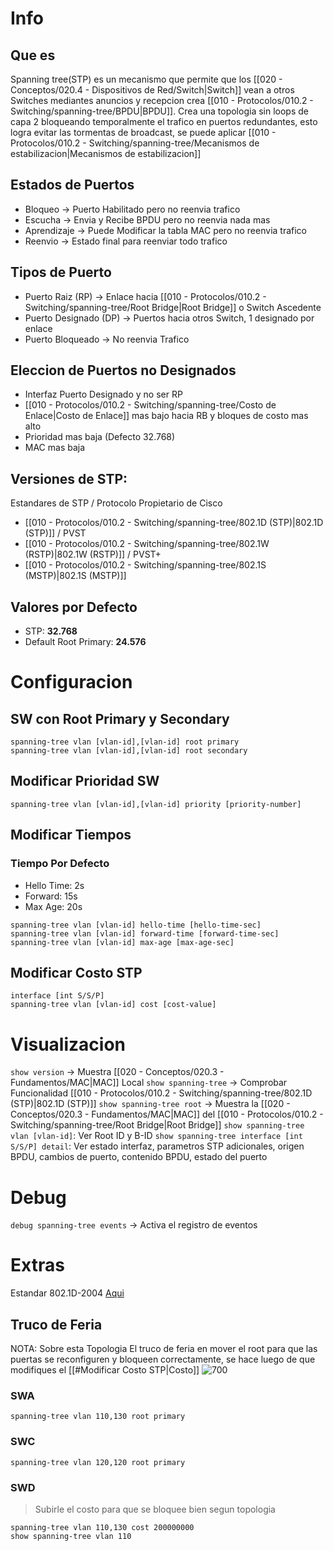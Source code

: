 # Info
## Que es
Spanning tree(STP) es un mecanismo que permite que los [[020 - Conceptos/020.4 - Dispositivos de Red/Switch|Switch]] vean a otros Switches mediantes anuncios y recepcion crea [[010 - Protocolos/010.2 - Switching/spanning-tree/BPDU|BPDU]]. Crea una topologia sin loops de capa 2 bloqueando temporalmente el trafico en puertos redundantes, esto logra evitar las tormentas de broadcast, se puede aplicar [[010 - Protocolos/010.2 - Switching/spanning-tree/Mecanismos de estabilizacion|Mecanismos de estabilizacion]]

## Estados de Puertos
- Bloqueo -> Puerto Habilitado pero no reenvia trafico
- Escucha -> Envia y Recibe BPDU pero no reenvia nada mas
- Aprendizaje -> Puede Modificar la tabla MAC pero no reenvia trafico
- Reenvio -> Estado final para reenviar todo trafico

## Tipos de Puerto
- Puerto Raiz (RP) -> Enlace hacia [[010 - Protocolos/010.2 - Switching/spanning-tree/Root Bridge|Root Bridge]] o Switch Ascedente
- Puerto Designado (DP) -> Puertos hacia otros Switch, 1 designado por enlace
- Puerto Bloqueado -> No reenvia Trafico

## Eleccion de Puertos no Designados
- Interfaz Puerto Designado y no ser RP
- [[010 - Protocolos/010.2 - Switching/spanning-tree/Costo de Enlace|Costo de Enlace]] mas bajo hacia RB y bloques de costo mas alto
- Prioridad mas baja (Defecto 32.768)
- MAC mas baja
## Versiones de STP:
Estandares de STP / Protocolo Propietario de Cisco
- [[010 - Protocolos/010.2 - Switching/spanning-tree/802.1D (STP)|802.1D (STP)]] / PVST
- [[010 - Protocolos/010.2 - Switching/spanning-tree/802.1W (RSTP)|802.1W (RSTP)]] / PVST+
- [[010 - Protocolos/010.2 - Switching/spanning-tree/802.1S (MSTP)|802.1S (MSTP)]]
## Valores por Defecto
- STP: **32.768**
- Default Root Primary: **24.576**
# Configuracion
## SW con Root Primary y Secondary
```
spanning-tree vlan [vlan-id],[vlan-id] root primary
spanning-tree vlan [vlan-id],[vlan-id] root secondary
```
## Modificar Prioridad SW
```
spanning-tree vlan [vlan-id],[vlan-id] priority [priority-number]
```
## Modificar Tiempos
### Tiempo Por Defecto
- Hello Time: 2s 
- Forward: 15s
- Max Age: 20s
```
spanning-tree vlan [vlan-id] hello-time [hello-time-sec]
spanning-tree vlan [vlan-id] forward-time [forward-time-sec]
spanning-tree vlan [vlan-id] max-age [max-age-sec]
```
## Modificar Costo STP
```
interface [int S/S/P]
spanning-tree vlan [vlan-id] cost [cost-value] 
```
# Visualizacion
`show version` -> Muestra [[020 - Conceptos/020.3 - Fundamentos/MAC|MAC]] Local
`show spanning-tree` -> Comprobar Funcionalidad [[010 - Protocolos/010.2 - Switching/spanning-tree/802.1D (STP)|802.1D (STP)]]
`show spanning-tree root` -> Muestra la [[020 - Conceptos/020.3 - Fundamentos/MAC|MAC]] del [[010 - Protocolos/010.2 - Switching/spanning-tree/Root Bridge|Root Bridge]]
`show spanning-tree vlan [vlan-id]`: Ver Root ID y B-ID
`show spanning-tree interface [int S/S/P] detail`: Ver estado interfaz, parametros STP adicionales, origen BPDU, cambios de puerto, contenido BPDU, estado del puerto

# Debug
`debug spanning-tree events` -> Activa el registro de eventos

# Extras
Estandar 802.1D-2004 [Aqui](http://w3.tmit.bme.hu/courses/onlab/library/standards/802.1D-2004.pdf)

## Truco de Feria
NOTA: Sobre esta Topologia
El truco de feria en mover el root para que las puertas se reconfiguren y bloqueen correctamente, se hace luego de que modifiques el [[#Modificar Costo STP|Costo]]
![700](https://slink.proxylivy.work/image/83eebc9e-1762-48ef-8bfb-3383f89e3685.png)
### SWA
```
spanning-tree vlan 110,130 root primary
```
### SWC
```
spanning-tree vlan 120,120 root primary
```
### SWD
> Subirle el costo para que se bloquee bien segun topologia
```
spanning-tree vlan 110,130 cost 200000000
show spanning-tree vlan 110
```